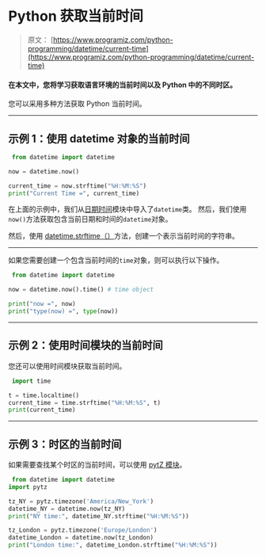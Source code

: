 # Python 获取当前时间

> 原文： [https://www.programiz.com/python-programming/datetime/current-time](https://www.programiz.com/python-programming/datetime/current-time)

#### 在本文中，您将学习获取语言环境的当前时间以及 Python 中的不同时区。

您可以采用多种方法获取 Python 当前时间。

* * *

## 示例 1：使用 datetime 对象的当前时间

```py
 from datetime import datetime

now = datetime.now()

current_time = now.strftime("%H:%M:%S")
print("Current Time =", current_time) 
```

在上面的示例中，我们从[日期时间](/python-programming/datetime)模块中导入了`datetime`类。 然后，我们使用`now()`方法获取包含当前日期和时间的`datetime`对象。

然后，使用 [datetime.strftime（）](/python-programming/datetime/strftime)方法，创建一个表示当前时间的字符串。

* * *

如果您需要创建一个包含当前时间的`time`对象，则可以执行以下操作。

```py
 from datetime import datetime

now = datetime.now().time() # time object

print("now =", now)
print("type(now) =", type(now)) 
```

* * *

## 示例 2：使用时间模块的当前时间

您还可以使用时间模块获取当前时间。

```py
 import time

t = time.localtime()
current_time = time.strftime("%H:%M:%S", t)
print(current_time) 
```

* * *

## 示例 3：时区的当前时间

如果需要查找某个时区的当前时间，可以使用 [pytZ 模块](http://pytz.sourceforge.net/)。

```py
 from datetime import datetime
import pytz

tz_NY = pytz.timezone('America/New_York') 
datetime_NY = datetime.now(tz_NY)
print("NY time:", datetime_NY.strftime("%H:%M:%S"))

tz_London = pytz.timezone('Europe/London')
datetime_London = datetime.now(tz_London)
print("London time:", datetime_London.strftime("%H:%M:%S")) 
```